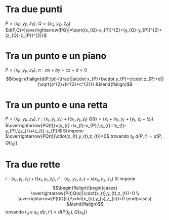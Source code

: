 # Tra due punti
$P=(x_{P},y_{P},z_{P}),\;Q=(x_{Q},y_{Q},z_{Q})$
$d(P,Q)=|\overrightarrow{PQ}|=\sqrt{(x_{Q}-x_{P})^{2}+(y_{Q}-y_{P})^{2}+(z_{Q}-z_{P})^{2}}$

# Tra un punto e un piano
$P=(x_{P},y_{P},z_{P}),\;\pi:ax+by+cz+d=0$
$$\begin{flalign}d(P,\pi)=\frac{|a\cdot x_{P}+b\cdot y_{P}+c\cdot z_{P}+d|}{\sqrt{a^{2}+b^{2}+c^{2}}} &&\end{flalign}$$

# Tra un punto e una retta
$P=(x_{P},y_{P},z_{P}),\;r:(x_{r},y_{r},z_{r})+t(x_{t},y_{t},z_{t})$
$Q(t)=(x_{r}+tx_{t},\;y_{r}+ty_{t},\;z_{r}+tz_{t})$
$\overrightarrow{PQ(t)}=(x_{r}+tx_{t}-x_{P},\;y_{r}+ty_{t}-y_{P},\;z_{r}+tz_{t}-z_{P})$
Si impone $\overrightarrow{PQ(t)}\cdot(x_{t},y_{t},z_{t})=0$ trovando $t_{0}$
$d(P,r)=d(P,Q(t_{0}))$

# Tra due rette
$r:(x_{r},y_{r},z_{r})+t(x_{t},y_{t},z_{t}),\;r':(x_{r'},y_{r'},z_{r'})+s(x_{s},y_{s},z_{s})$
Si impone
$$\begin{flalign}\begin{cases}
\overrightarrow{P(t)Q(s)}\cdot(x_{t},y_{t},z_{t})=0 \\
\overrightarrow{P(t)Q(s)}\cdot(x_{s},y_{s},z_{s})=0
\end{cases} &&\end{flalign}$$
trovando $t_{0}$ e $s_{0}$
$d(r,r')=d(P(t_{0}),Q(s_{0}))$
